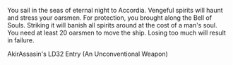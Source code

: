 You sail in the seas of eternal night to Accordia.
Vengeful spirits will haunt and stress your oarsmen.
For protection, you brought along the Bell of Souls.
Striking it will banish all spirits around at the cost of a man's soul.
You need at least 20 oarsmen to move the ship. Losing too much will result in failure.

AkirAssasin's LD32 Entry (An Unconventional Weapon)